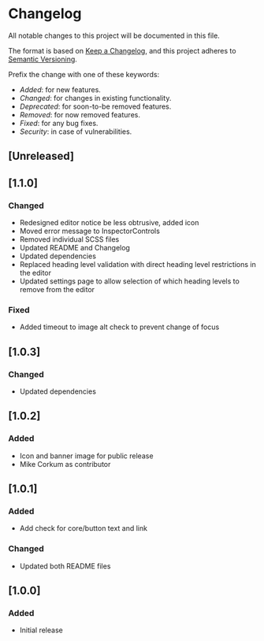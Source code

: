 # Changelog

All notable changes to this project will be documented in this file.

The format is based on [Keep a Changelog](https://keepachangelog.com/en/1.0.0/),
and this project adheres to [Semantic Versioning](https://semver.org/spec/v2.0.0.html).

Prefix the change with one of these keywords:

- _Added_: for new features.
- _Changed_: for changes in existing functionality.
- _Deprecated_: for soon-to-be removed features.
- _Removed_: for now removed features.
- _Fixed_: for any bug fixes.
- _Security_: in case of vulnerabilities.

## [Unreleased]

## [1.1.0]

### Changed

- Redesigned editor notice be less obtrusive, added icon
- Moved error message to InspectorControls
- Removed individual SCSS files
- Updated README and Changelog
- Updated dependencies
- Replaced heading level validation with direct heading level restrictions in the editor
- Updated settings page to allow selection of which heading levels to remove from the editor

### Fixed

- Added timeout to image alt check to prevent change of focus

## [1.0.3]

### Changed

- Updated dependencies

## [1.0.2]

### Added

- Icon and banner image for public release
- Mike Corkum as contributor

## [1.0.1]

### Added

- Add check for core/button text and link

### Changed

- Updated both README files

## [1.0.0]

### Added

- Initial release
